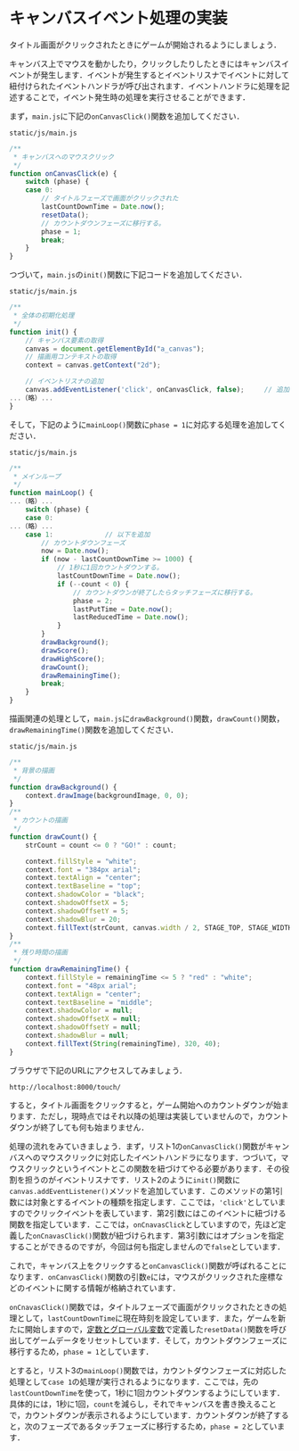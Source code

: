 # キャンバスイベント処理の実装

タイトル画面がクリックされたときにゲームが開始されるようにしましょう．

キャンバス上でマウスを動かしたり，クリックしたりしたときにはキャンバスイベントが発生します．イベントが発生するとイベントリスナでイベントに対して紐付けられたイベントハンドラが呼び出されます．イベントハンドラに処理を記述することで，イベント発生時の処理を実行させることができます．

まず，`main.js`に下記の`onCanvasClick()`関数を追加してください．

`static/js/main.js`
```js
/**
 * キャンバスへのマウスクリック
 */
function onCanvasClick(e) {
    switch (phase) {
    case 0:
	    // タイトルフェーズで画面がクリックされた
        lastCountDownTime = Date.now();
	    resetData();
	    // カウントダウンフェーズに移行する。
	    phase = 1;
	    break;
    }
}
```

つづいて，`main.js`の`init()`関数に下記コードを追加してください．

`static/js/main.js`
```js
/**
 * 全体の初期化処理
 */
function init() {
    // キャンバス要素の取得
    canvas = document.getElementById("a_canvas");
    // 描画用コンテキストの取得
    context = canvas.getContext("2d");

    // イベントリスナの追加
    canvas.addEventListener('click', onCanvasClick, false);     // 追加
...（略）...
}
```

そして，下記のように`mainLoop()`関数に`phase = 1`に対応する処理を追加してください．

`static/js/main.js`
```js
/**
 * メインループ
 */
function mainLoop() {
...（略）...
    switch (phase) {
    case 0:
...（略）...
    case 1:             // 以下を追加
        // カウントダウンフェーズ
        now = Date.now();
        if (now - lastCountDownTime >= 1000) {
            // 1秒に1回カウントダウンする。
            lastCountDownTime = Date.now();
            if (--count < 0) {
                // カウントダウンが終了したらタッチフェーズに移行する。
                phase = 2;
                lastPutTime = Date.now();
                lastReducedTime = Date.now();
            }
        }
        drawBackground();
        drawScore();
        drawHighScore();
        drawCount();
        drawRemainingTime();
        break;
    }
}
```

描画関連の処理として，`main.js`に`drawBackground()`関数，`drawCount()`関数，`drawRemainingTime()`関数を追加してください．

`static/js/main.js`
```js
/**
 * 背景の描画
 */
function drawBackground() {
    context.drawImage(backgroundImage, 0, 0);
}
/**
 * カウントの描画
 */
function drawCount() {
    strCount = count <= 0 ? "GO!" : count;

    context.fillStyle = "white";
    context.font = "384px arial";
    context.textAlign = "center";
    context.textBaseline = "top";
    context.shadowColor = "black";
    context.shadowOffsetX = 5;
    context.shadowOffsetY = 5;
    context.shadowBlur = 20;
    context.fillText(strCount, canvas.width / 2, STAGE_TOP, STAGE_WIDTH);
}
/**
 * 残り時間の描画
 */
function drawRemainingTime() {
    context.fillStyle = remainingTime <= 5 ? "red" : "white";
    context.font = "48px arial";
    context.textAlign = "center";
    context.textBaseline = "middle";
    context.shadowColor = null;
    context.shadowOffsetX = null;
    context.shadowOffsetY = null;
    context.shadowBlur = null;
    context.fillText(String(remainingTime), 320, 40);
}
```

ブラウザで下記のURLにアクセスしてみましょう．

`http://localhost:8000/touch/`

すると，タイトル画面をクリックすると，ゲーム開始へのカウントダウンが始まります．ただし，現時点ではそれ以降の処理は実装していませんので，カウントダウンが終了しても何も始まりません．

処理の流れをみていきましょう．まず，リスト1の`onCanvasClick()`関数がキャンバスへのマウスクリックに対応したイベントハンドラになります．つづいて，マウスクリックというイベントとこの関数を紐づけてやる必要があります．その役割を担うのがイベントリスナです．リスト2のように`init()`関数に`canvas.addEventListener()`メソッドを追加しています．このメソッドの第1引数には対象とするイベントの種類を指定します．ここでは，`'click'`としていますのでクリックイベントを表しています．第2引数にはこのイベントに紐づける関数を指定しています．ここでは，`onCnavasClick`としていますので，先ほど定義した`onCnavasClick()`関数が紐づけられます．第3引数にはオプションを指定することができるのですが，今回は何も指定しませんので`false`としています．

これで，キャンバス上をクリックすると`onCanvasClick()`関数が呼ばれることになります．`onCanvasClick()`関数の引数`e`には，マウスがクリックされた座標などのイベントに関する情報が格納されています．

`onCnavasClick()`関数では，タイトルフェーズで画面がクリックされたときの処理として，`lastCountDownTime`に現在時刻を設定しています．また，ゲームを新たに開始しますので，<a href="../webgame12">定数とグローバル変数</a>で定義した`resetData()`関数を呼び出してゲームデータをリセットしています．そして，カウントダウンフェーズに移行するため，`phase = 1`としています．

とすると，リスト3の`mainLoop()`関数では，カウントダウンフェーズに対応した処理として`case 1`の処理が実行されるようになります．ここでは，先の`lastCountDownTime`を使って，1秒に1回カウントダウンするようにしています．具体的には，1秒に1回，`count`を減らし，それでキャンバスを書き換えることで，カウントダウンが表示されるようにしています．カウントダウンが終了すると，次のフェーズであるタッチフェーズに移行するため，`phase = 2`としています．
